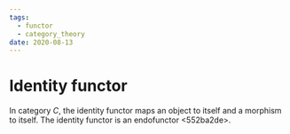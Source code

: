 ```yaml
---
tags:
  - functor
  - category_theory
date: 2020-08-13
---
```


# Identity functor

In category $C$, the identity functor maps an object to itself and a morphism to itself. The identity functor is an endofunctor <552ba2de>.
